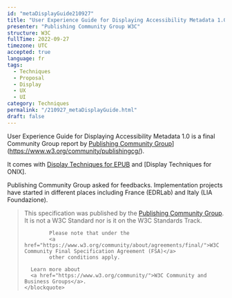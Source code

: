 ```yaml
---
id: "metaDisplayGuide210927"
title: "User Experience Guide for Displaying Accessibility Metadata 1.0"
presenter: "Publishing Community Group W3C"
structure: W3C
fullTime: 2022-09-27
timezone: UTC
accepted: true
language: fr
tags: 
  - Techniques
  - Proposal
  - Display
  - UX
  - UI
category: Techniques
permalink: "/210927_metaDisplayGuide.html"
draft: false
---
```

<!--set draft: to false to get published-->

User Experience Guide for Displaying Accessibility Metadata 1.0 is a final Community Group report by
[Publishing Community Group](https://www.w3.org/community/publishingcg/)](<https://www.w3.org/community/publishingcg/>).

It comes with [Display Techniques for EPUB](https://www.w3.org/publishing/a11y/UX-Guide-metadata/techniques/epub-metadata/index.html) and [Display Techniques for ONIX].

Publishing Community Group asked for feedbacks. Implementation projects have started in different places including France (EDRLab) and Italy (LIA Foundazione).

<blockquote>
      This specification was published by the
      <a href="https://www.w3.org/community/publishingcg/">Publishing Community Group</a>. It is not a W3C Standard nor is it
      on the W3C Standards Track.

            Please note that under the
            <a href="https://www.w3.org/community/about/agreements/final/">W3C Community Final Specification Agreement (FSA)</a>
            other conditions apply.
          
      Learn more about
      <a href="https://www.w3.org/community/">W3C Community and Business Groups</a>.
    </blockquote>

